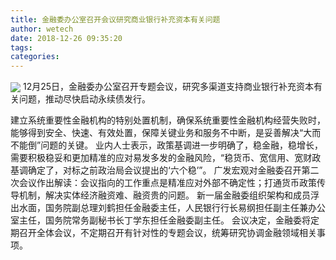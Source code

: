 ```yaml
---
title: 金融委办公室召开会议研究商业银行补充资本有关问题
author: wetech
date: 2018-12-26 09:35:20
tags: 
categories: 
---
```

 
<!-- more -->
<img align="center" border="0" src="https://imgcdn.yicai.com/uppics/images/2018/12/8099981e03c180150442f98c3ea51b23.jpg" />
12月25日，金融委办公室召开专题会议，研究多渠道支持商业银行补充资本有关问题，推动尽快启动永续债发行。
 
 
建立系统重要性金融机构的特别处置机制，确保系统重要性金融机构经营失败时，能够得到安全、快速、有效处置，保障关键业务和服务不中断，是妥善解决“大而不能倒”问题的关键。
业内人士表示，政策基调进一步明确了，稳金融，稳增长，需要积极稳妥和更加精准的应对易发多发的金融风险，“稳货币、宽信用、宽财政基调确定了，对标之前政治局会议提出的‘六个稳’”。
广发宏观对金融委召开第二次会议作出解读：会议指向的工作重点是精准应对外部不确定性；打通货币政策传导机制，解决实体经济融资难、融资贵的问题。
新一届金融委组织架构和成员浮出水面，国务院副总理刘鹤担任金融委主任，人民银行行长易纲担任副主任兼办公室主任，国务院常务副秘书长丁学东担任金融委副主任。
会议决定，金融委将定期召开全体会议，不定期召开有针对性的专题会议，统筹研究协调金融领域相关事项。
